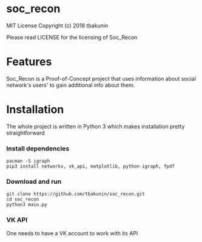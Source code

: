 # soc_recon
MIT License Copyright (c) 2018 tbakunin

Please read LICENSE for the licensing of Soc_Recon

# Features
Soc_Recon is a Proof-of-Concept project that uses information about social network's users' to gain additional info about them.

# Installation
The whole project is written in Python 3 which makes installation pretty straightforward
### Install dependencies
```
pacman -S igraph
pip3 install networkx, vk_api, matplotlib, python-igraph, fpdf
```

### Download and run
```
git clone https://github.com/tbakunin/soc_recon.git
cd soc_recon
python3 main.py
```
### VK API
One needs to have a VK account to work with its API
